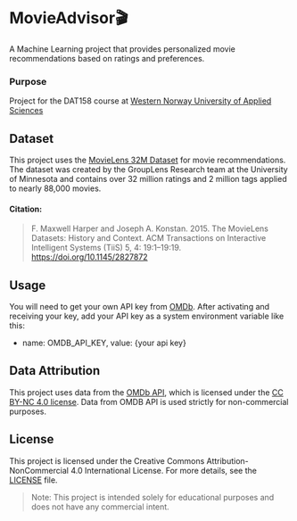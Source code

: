 # MovieAdvisor🎬
A Machine Learning project that provides personalized movie recommendations based on ratings and preferences.

### Purpose
Project for the DAT158 course at [Western Norway University of Applied Sciences](https://www.hvl.no/en/)

## Dataset
This project uses the [MovieLens 32M Dataset](https://grouplens.org/datasets/movielens/32m/) for movie recommendations. The dataset was created by the GroupLens Research team at the University of Minnesota and contains over 32 million ratings and 2 million tags applied to nearly 88,000 movies.

#### Citation:
> F. Maxwell Harper and Joseph A. Konstan. 2015. The MovieLens Datasets: History and Context. ACM Transactions on Interactive Intelligent Systems (TiiS) 5, 4: 19:1–19:19. <https://doi.org/10.1145/2827872>

## Usage
You will need to get your own API key from [OMDb](https://www.omdbapi.com/apikey.aspx). After activating and receiving your key, add your API key as a system environment variable like this:
- name: OMDB_API_KEY, value: {your api key} 

## Data Attribution
This project uses data from the [OMDb API](https://www.omdbapi.com/), which is licensed under the [CC BY-NC 4.0 license](https://creativecommons.org/licenses/by-nc/4.0/). Data from OMDB API is used strictly for non-commercial purposes.

## License
This project is licensed under the Creative Commons Attribution-NonCommercial 4.0 International License. For more details, see the [LICENSE](LICENSE) file.

> Note: This project is intended solely for educational purposes and does not have any commercial intent.
